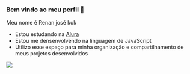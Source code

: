 ### Bem vindo ao meu perfil 🧠

Meu nome é Renan josé kuk

- Estou estudando na [Alura](https://www.alura.com.br)
- Estou me densenvolvendo na linguagem de JavaScript
- Utilizo esse espaço para minha organização e compartilhamento de meus projetos desenvolvidos


![](https://media.tenor.com/i7llTDaTptUAAAAC/naruto.gif)
